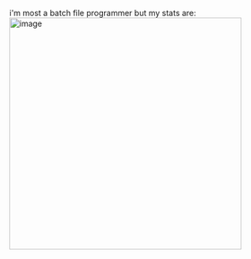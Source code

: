 i'm most a batch file programmer but my stats are:
<img width="414" alt="image" src="https://github.com/XsoftBud/XsoftBud/assets/127049334/304ce413-9abf-4b2c-be63-39615fb928d4">
